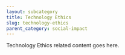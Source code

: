 ```yaml
---
layout: subcategory
title: Technology Ethics
slug: technology-ethics
parent_category: social-impact
---
```


Technology Ethics related content goes here.

